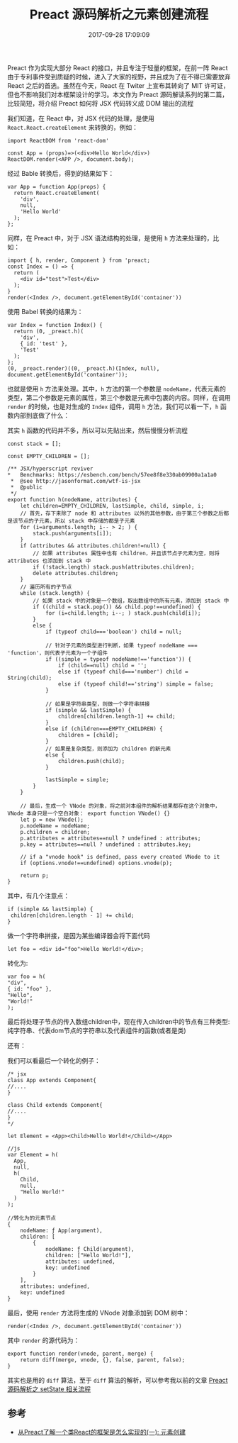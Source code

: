 ﻿---
title: Preact 源码解析之元素创建流程
date: 2017-09-28 17:09:09
categories: coding
tags:
  - JavaScript
  - Preact
---


Preact 作为实现大部分 React 的接口，并且专注于轻量的框架，在前一阵 React 由于专利事件受到质疑的时候，进入了大家的视野，并且成为了在不得已需要放弃 React 之后的首选。虽然在今天，React 在 Twiter 上宣布其转向了 MIT 许可证，但也不影响我们对本框架设计的学习。本文作为 Preact 源码解读系列的第二篇，比较简短，将介绍 Preact 如何将 JSX 代码转义成 DOM 输出的流程

<!--more-->

我们知道，在 React 中，对 JSX 代码的处理，是使用 `React.React.createElement` 来转换的，例如：

```
import ReactDOM from 'react-dom'

const App = (props)=>(<div>Hello World</div>)
ReactDOM.render(<APP />, document.body);
```

经过 Bable 转换后，得到的结果如下：

```
var App = function App(props) {
  return React.createElement(
    'div',
    null,
    'Hello World'
  );
};
```

同样，在 Preact 中，对于 JSX 语法结构的处理，是使用 `h` 方法来处理的，比如：

```
import { h, render, Component } from 'preact;
const Index = () => {
  return (
    <div id="test">Test</div>
  );
}
render(<Index />, document.getElementById('container'))
```

使用 Babel 转换的结果为：

```
var Index = function Index() {
  return (0, _preact.h)(
    'div',
    { id: 'test' },
    'Test'
  );
};
(0, _preact.render)((0, _preact.h)(Index, null), document.getElementById('container'));
```

也就是使用 `h` 方法来处理。其中，`h` 方法的第一个参数是 `nodeName`，代表元素的类型，第二个参数是元素的属性，第三个参数是元素中包裹的内容。同样，在调用 `render` 的时候，也是对生成的 `Index` 组件，调用 `h` 方法，我们可以看一下，`h` 函数内部到底做了什么：

其实 `h` 函数的代码并不多，所以可以先贴出来，然后慢慢分析流程

```
const stack = [];

const EMPTY_CHILDREN = [];

/** JSX/hyperscript reviver
*	Benchmarks: https://esbench.com/bench/57ee8f8e330ab09900a1a1a0
 *	@see http://jasonformat.com/wtf-is-jsx
 *	@public
 */
export function h(nodeName, attributes) {
	let children=EMPTY_CHILDREN, lastSimple, child, simple, i;
	// 首先，存下来除了 node 和 attributes 以外的其他参数，由于第三个参数之后都是该节点的子元素，所以 stack 中存储的都是子元素
	for (i=arguments.length; i-- > 2; ) {
		stack.push(arguments[i]);
	}
	if (attributes && attributes.children!=null) {
	    // 如果 attributes 属性中也有 children，并且该节点子元素为空，则将 attributes 也添加到 stack 中
		if (!stack.length) stack.push(attributes.children);
		delete attributes.children;
	}
	// 遍历所有的子节点
	while (stack.length) {
	    // 如果 stack 中的对象是一个数组，取出数组中的所有元素，添加到 stack 中
		if ((child = stack.pop()) && child.pop!==undefined) {
			for (i=child.length; i--; ) stack.push(child[i]);
		}
		else {
			if (typeof child==='boolean') child = null;
            
            // 针对子元素的类型进行判断，如果 typeof nodeName === 'function'，则代表子元素为一个子组件
			if ((simple = typeof nodeName!=='function')) {
				if (child==null) child = '';
				else if (typeof child==='number') child = String(child);
				else if (typeof child!=='string') simple = false;
			}
			
            // 如果是字符串类型，则做一个字符串拼接
			if (simple && lastSimple) {
				children[children.length-1] += child;
			}
			else if (children===EMPTY_CHILDREN) {
				children = [child];
			}
			// 如果是复杂类型，则添加为 children 的新元素
			else {
				children.push(child);
			}

			lastSimple = simple;
		}
	}

    // 最后，生成一个 VNode 的对象，将之前对本组件的解析结果都存在这个对象中，VNode 本身只是一个空白对象： export function VNode() {}
	let p = new VNode();
	p.nodeName = nodeName;
	p.children = children;
	p.attributes = attributes==null ? undefined : attributes;
	p.key = attributes==null ? undefined : attributes.key;

	// if a "vnode hook" is defined, pass every created VNode to it
	if (options.vnode!==undefined) options.vnode(p);

	return p;
}
```

其中，有几个注意点：

```
if (simple && lastSimple) {
 children[children.length - 1] += child;
}
```

做一个字符串拼接，是因为某些编译器会将下面代码

```
let foo = <div id="foo">Hello World!</div>;
```

转化为:

```
var foo = h(
"div",
{ id: "foo" },
"Hello",
"World!"
);
```

最后将处理子节点的传入数组children中，现在传入children中的节点有三种类型: 纯字符串、代表dom节点的字符串以及代表组件的函数(或者是类)

还有：

我们可以看最后一个转化的例子：

```
/* jsx
class App extends Component{
//....
}

class Child extends Component{
//....
}
*/

let Element = <App><Child>Hello World!</Child></App>

//js
var Element = h(
  App,
  null,
  h(
    Child,
    null,
    "Hello World!"
  )
);

//转化为的元素节点
{
    nodeName: ƒ App(argument), 
    children: [
        {
            nodeName: ƒ Child(argument),
            children: ["Hello World!"],
            attributes: undefined,
            key: undefined
        }
    ], 
    attributes: undefined,
    key: undefined
}
```

最后，使用 `render` 方法将生成的 VNode 对象添加到 DOM 树中：

```
render(<Index />, document.getElementById('container'))
```

其中 `render` 的源代码为：

```
export function render(vnode, parent, merge) {
	return diff(merge, vnode, {}, false, parent, false);
}
```

其实也是用的 `diff` 算法，至于 `diff` 算法的解析，可以参考我以前的文章 [Preact 源码解析之 setState 相关流程](http://zyuchen.com/post/preact-setState)

## 参考

* [从Preact了解一个类React的框架是怎么实现的(一): 元素创建](https://juejin.im/post/59b69b6e5188257e6b6d7bfc)